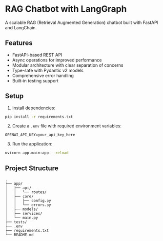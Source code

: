 # RAG Chatbot with LangGraph

A scalable RAG (Retrieval Augmented Generation) chatbot built with FastAPI and LangChain.

## Features
- FastAPI-based REST API
- Async operations for improved performance
- Modular architecture with clear separation of concerns
- Type-safe with Pydantic v2 models
- Comprehensive error handling
- Built-in testing support

## Setup
1. Install dependencies:
```bash
pip install -r requirements.txt
```

2. Create a `.env` file with required environment variables:
```
OPENAI_API_KEY=your_api_key_here
```

3. Run the application:
```bash
uvicorn app.main:app --reload
```

## Project Structure
```
.
├── app/
│   ├── api/
│   │   └── routes/
│   ├── core/
│   │   ├── config.py
│   │   └── errors.py
│   ├── models/
│   ├── services/
│   └── main.py
├── tests/
├── .env
├── requirements.txt
└── README.md
```
